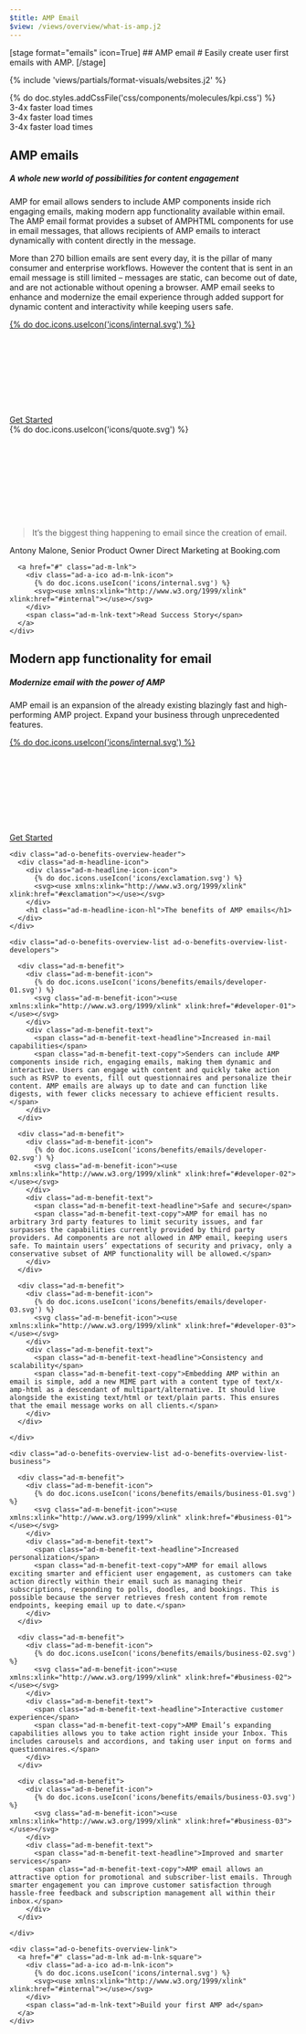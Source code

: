 ```yaml
---
$title: AMP Email
$view: /views/overview/what-is-amp.j2
---
```


<section class="ad--stage ad--container-fluid">
[stage format="emails" icon=True]
## AMP email
# Easily create user first emails with AMP.
[/stage]

{% include 'views/partials/format-visuals/websites.j2' %}
</section>

<div class="ad--kpi ad--container">
  {% do doc.styles.addCssFile('css/components/molecules/kpi.css') %}
  <div class="ad-m-kpi ad-m-kpi-e-mails ad-m-teaser-kpi ad-m-teaser-kpi-e-mails">
    <div class="ad-m-kpi-content">
        <span class="ad-m-kpi-number">3-4x</span>
        <span class="ad-m-kpi-text">faster load times</span>
    </div>
  </div>
  <div class="ad-m-kpi ad-m-kpi-e-mails ad-m-teaser-kpi ad-m-teaser-kpi-e-mails">
      <div class="ad-m-kpi-content">
          <span class="ad-m-kpi-number">3-4x</span>
          <span class="ad-m-kpi-text">faster load times</span>
      </div>
    </div>
    <div class="ad-m-kpi ad-m-kpi-e-mails ad-m-teaser-kpi ad-m-teaser-kpi-e-mails">
        <div class="ad-m-kpi-content">
            <span class="ad-m-kpi-number">3-4x</span>
            <span class="ad-m-kpi-text">faster load times</span>
        </div>
      </div>
</div>

<section class="ad--content">
  <div class="ad--container-fluid">
    <div class="ad-m-copy ad-m-copy-left-small" amp-fx="fade-in fly-in-left" data-margin-start="5%" data-duration="1s" data-fly-in-distance="5%">
      <h1>AMP emails</h1>
      <h5>A whole new world of possibilities for content engagement</h5>
      <amp-youtube id="myLiveChannel" data-videoid="R_YQB6rLo_M" width="358" height="204" layout="responsive"></amp-youtube>
      <p>AMP for email allows senders to include AMP components inside rich engaging emails, making modern app functionality available within email. The AMP email format provides a subset of AMPHTML components for use in email messages, that allows recipients of AMP emails to interact dynamically with content directly in the message.</p>
      <p>More than 270 billion emails are sent every day, it is the pillar of many consumer and enterprise workflows. However the content that is sent in an email message is still limited – messages are static, can become out of date, and are not actionable without opening a browser. AMP email seeks to enhance and modernize the email experience through added support for dynamic content and interactivity while keeping users safe.</p>
      <div class="ad-o-component-visual-link">
        <a href="#" class="ad-m-lnk ad-m-lnk-square">
          <div class="ad-a-ico ad-m-lnk-icon">
            {% do doc.icons.useIcon('icons/internal.svg') %}
              <svg><use xmlns:xlink="http://www.w3.org/1999/xlink" xlink:href="#internal"></use></svg>
          </div>
          <span class="ad-m-lnk-text">Get Started</span>
        </a>
      </div>
    </div>
  </div>
</section>

<section class="ad--quote ad--container">
  <div class="ad-m-quote">
    <div class="ad-m-quote-source">
     <div class="ad-a-ico">
        {% do doc.icons.useIcon('icons/quote.svg') %}
        <svg><use xmlns:xlink="http://www.w3.org/1999/xlink" xlink:href="#quote"></use></svg>
     </div>
      <div class="ad-a-img ad-a-img-static">
        <amp-img src="/static/img/logo-dummy-washingtonpost.png" layout="responsive" height="96" width="630" alt="placeholder" />
      </div>
    </div>
    <div class="ad-m-quote-quote">
      <blockquote>
        <p class="ad-a-txt">It’s the biggest thing happening to email since the creation of email.<p>
      </blockquote>
      <p>Antony Malone, Senior Product Owner Direct Marketing at Booking.com</p>

      <a href="#" class="ad-m-lnk">
        <div class="ad-a-ico ad-m-lnk-icon">
          {% do doc.icons.useIcon('icons/internal.svg') %}
          <svg><use xmlns:xlink="http://www.w3.org/1999/xlink" xlink:href="#internal"></use></svg>
        </div>
        <span class="ad-m-lnk-text">Read Success Story</span>
      </a>
    </div>
  </div>
</section>

<section class="ad--content">
  <div class="ad--container-fluid">
    <div class="ad-m-copy ad-m-copy-left-small" amp-fx="fade-in fly-in-left" data-margin-start="5%" data-duration="1s" data-fly-in-distance="5%">
      <h1>Modern app functionality for email</h1>
      <h5>Modernize email with the power of AMP</h5>
      <p>AMP email is an expansion of the already existing blazingly fast and high-performing AMP project.   Expand your business through unprecedented features.</p>
      <div class="ad-o-component-visual-link">
        <a href="#" class="ad-m-lnk ad-m-lnk-square">
          <div class="ad-a-ico ad-m-lnk-icon">
            {% do doc.icons.useIcon('icons/internal.svg') %}
              <svg><use xmlns:xlink="http://www.w3.org/1999/xlink" xlink:href="#internal"></use></svg>
          </div>
          <span class="ad-m-lnk-text">Get Started</span>
        </a>
      </div>
    </div>
  </div>
</section>


<section class="ad--benefits-overview">

  <div class="ad-o-benefits-overview ad--container">

    <div class="ad-o-benefits-overview-header">
      <div class="ad-m-headline-icon">
        <div class="ad-m-headline-icon-icon">
          {% do doc.icons.useIcon('icons/exclamation.svg') %}
          <svg><use xmlns:xlink="http://www.w3.org/1999/xlink" xlink:href="#exclamation"></use></svg>
        </div>
        <h1 class="ad-m-headline-icon-hl">The benefits of AMP emails</h1>
      </div>
    </div>

    <div class="ad-o-benefits-overview-list ad-o-benefits-overview-list-developers">

      <div class="ad-m-benefit">
        <div class="ad-m-benefit-icon">
          {% do doc.icons.useIcon('icons/benefits/emails/developer-01.svg') %}
          <svg class="ad-m-benefit-icon"><use xmlns:xlink="http://www.w3.org/1999/xlink" xlink:href="#developer-01"></use></svg>
        </div>
        <div class="ad-m-benefit-text">
          <span class="ad-m-benefit-text-headline">Increased in-mail capabilities</span>
          <span class="ad-m-benefit-text-copy">Senders can include AMP components inside rich, engaging emails, making them dynamic and interactive. Users can engage with content and quickly take action such as RSVP to events, fill out questionnaires and personalize their content. AMP emails are always up to date and can function like digests, with fewer clicks necessary to achieve efficient results.</span>
        </div>
      </div>

      <div class="ad-m-benefit">
        <div class="ad-m-benefit-icon">
          {% do doc.icons.useIcon('icons/benefits/emails/developer-02.svg') %}
          <svg class="ad-m-benefit-icon"><use xmlns:xlink="http://www.w3.org/1999/xlink" xlink:href="#developer-02"></use></svg>
        </div>
        <div class="ad-m-benefit-text">
          <span class="ad-m-benefit-text-headline">Safe and secure</span>
          <span class="ad-m-benefit-text-copy">AMP for email has no arbitrary 3rd party features to limit security issues, and far surpasses the capabilities currently provided by third party providers. Ad components are not allowed in AMP email, keeping users safe. To maintain users’ expectations of security and privacy, only a conservative subset of AMP functionality will be allowed.</span>
        </div>
      </div>

      <div class="ad-m-benefit">
        <div class="ad-m-benefit-icon">
          {% do doc.icons.useIcon('icons/benefits/emails/developer-03.svg') %}
          <svg class="ad-m-benefit-icon"><use xmlns:xlink="http://www.w3.org/1999/xlink" xlink:href="#developer-03"></use></svg>
        </div>
        <div class="ad-m-benefit-text">
          <span class="ad-m-benefit-text-headline">Consistency and scalability</span>
          <span class="ad-m-benefit-text-copy">Embedding AMP within an email is simple, add a new MIME part with a content type of text/x-amp-html as a descendant of multipart/alternative. It should live alongside the existing text/html or text/plain parts. This ensures that the email message works on all clients.</span>
        </div>
      </div>

    </div>

    <div class="ad-o-benefits-overview-list ad-o-benefits-overview-list-business">

      <div class="ad-m-benefit">
        <div class="ad-m-benefit-icon">
          {% do doc.icons.useIcon('icons/benefits/emails/business-01.svg') %}
          <svg class="ad-m-benefit-icon"><use xmlns:xlink="http://www.w3.org/1999/xlink" xlink:href="#business-01"></use></svg>
        </div>
        <div class="ad-m-benefit-text">
          <span class="ad-m-benefit-text-headline">Increased personalization</span>
          <span class="ad-m-benefit-text-copy">AMP for email allows exciting smarter and efficient user engagement, as customers can take action directly within their email such as managing their subscriptions, responding to polls, doodles, and bookings. This is possible because the server retrieves fresh content from remote endpoints, keeping email up to date.</span>
        </div>
      </div>

      <div class="ad-m-benefit">
        <div class="ad-m-benefit-icon">
          {% do doc.icons.useIcon('icons/benefits/emails/business-02.svg') %}
          <svg class="ad-m-benefit-icon"><use xmlns:xlink="http://www.w3.org/1999/xlink" xlink:href="#business-02"></use></svg>
        </div>
        <div class="ad-m-benefit-text">
          <span class="ad-m-benefit-text-headline">Interactive customer experience</span>
          <span class="ad-m-benefit-text-copy">AMP Email’s expanding capabilities allows you to take action right inside your Inbox. This includes carousels and accordions, and taking user input on forms and questionnaires.</span>
        </div>
      </div>

      <div class="ad-m-benefit">
        <div class="ad-m-benefit-icon">
          {% do doc.icons.useIcon('icons/benefits/emails/business-03.svg') %}
          <svg class="ad-m-benefit-icon"><use xmlns:xlink="http://www.w3.org/1999/xlink" xlink:href="#business-03"></use></svg>
        </div>
        <div class="ad-m-benefit-text">
          <span class="ad-m-benefit-text-headline">Improved and smarter services</span>
          <span class="ad-m-benefit-text-copy">AMP email allows an attractive option for promotional and subscriber-list emails. Through smarter engagement you can improve customer satisfaction through hassle-free feedback and subscription management all within their inbox.</span>
        </div>
      </div>

    </div>

    <div class="ad-o-benefits-overview-link">
      <a href="#" class="ad-m-lnk ad-m-lnk-square">
        <div class="ad-a-ico ad-m-lnk-icon">
          {% do doc.icons.useIcon('icons/internal.svg') %}
          <svg><use xmlns:xlink="http://www.w3.org/1999/xlink" xlink:href="#internal"></use></svg>
        </div>
        <span class="ad-m-lnk-text">Build your first AMP ad</span>
      </a>
    </div>

  </div>
</section>
